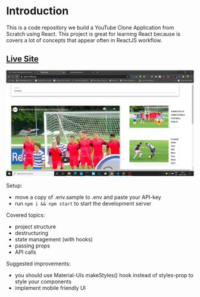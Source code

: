 # Introduction
This is a code repository we build a YouTube Clone Application from Scratch using React. This project is great for learning React because is covers a lot of concepts that appear often in ReactJS workflow. 

## [Live Site](https://gtube.netlify.app/)
![image](https://github.com/girishgodage/gtube/blob/main/Gtube.png)

Setup:
- move a copy of .env.sample to .env and paste your API-key
- run ```npm i && npm start``` to start the development server

Covered topics:
- project structure
- destructuring
- state management (with hooks)
- passing props
- API calls

Suggested improvements:
- you should use Material-UIs makeStyles() hook instead of styles-prop to style your components
- implement mobile friendly UI
